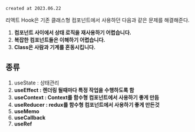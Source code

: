 `created at 2023.06.22`

리액트 Hook은 기존 클래스형 컴포넌트에서 사용하던 다음과 같은 문제를 해결해준다.

1. **컴포넌트 사이에서 상태 로직을 재사용하기 어렵습니다.**
2. **복잡한 컴포넌트들은 이해하기 어렵습니다.**
3. **Class은 사람과 기계를 혼동시킵니다.**

## 종류

1. useState : 상태관리
2. **useEffect : 렌더링 될때마다 특정 작업을 수행하도록 함**
3. **useContext : Context를 함수형 컴포넌트에서 사용하기 좋게 만듬**
4. **useReducer : redux를 함수형 컴포넌트에서 사용하기 좋게 만든것**
5. **useMemo**
6. **useCallback**
7. **useRef**
